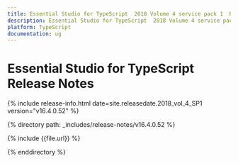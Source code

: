 ```yaml
---
title: Essential Studio for TypeScript  2018 Volume 4 service pack 1  Release Notes  
description: Essential Studio for TypeScript  2018 Volume 4 service pack 1  Release Notes  
platform: TypeScript
documentation: ug
---
```


# Essential Studio for TypeScript  Release Notes  

{% include release-info.html date=site.releasedate.2018_vol_4_SP1  version="v16.4.0.52" %} 


{% directory path: _includes/release-notes/v16.4.0.52 %}

{% include {{file.url}} %}

{% enddirectory %}